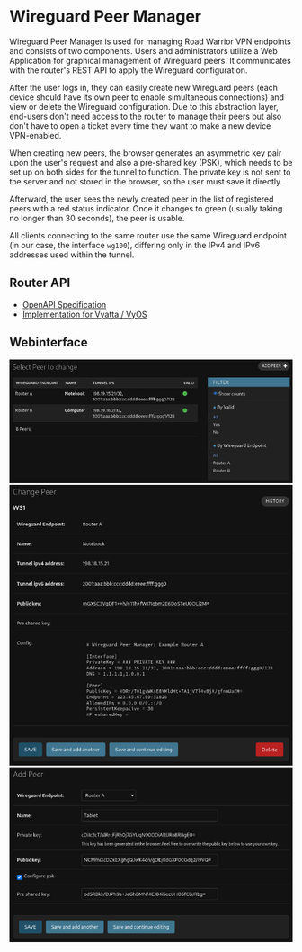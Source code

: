 # Wireguard Peer Manager

Wireguard Peer Manager is used for managing Road Warrior VPN endpoints and consists of two components. Users and 
administrators utilize a Web Application for graphical management of Wireguard peers. It communicates with the router's 
REST API to apply the Wireguard configuration.

After the user logs in, they can easily create new Wireguard peers (each device should have its own peer to enable 
simultaneous connections) and view or delete the Wireguard configuration. Due to this abstraction layer, end-users don't
need access to the router to manage their peers but also don't have to open a ticket every time they want to make a new 
device VPN-enabled.

When creating new peers, the browser generates an asymmetric key pair upon the user's request and also a pre-shared key
(PSK), which needs to be set up on both sides for the tunnel to function. The private key is not sent to the server and 
not stored in the browser, so the user must save it directly.

Afterward, the user sees the newly created peer in the list of registered peers with a red status indicator. Once it
changes to green (usually taking no longer than 30 seconds), the peer is usable.

All clients connecting to the same router use the same Wireguard endpoint (in our case, the interface `wg100`), 
differing only in the IPv4 and IPv6 addresses used within the tunnel.

## Router API
- [OpenAPI Specification](https://editor.swagger.io/?url=https://raw.githubusercontent.com/secshellnet/wpm-api-vyos/main/spec.yaml)
- [Implementation for Vyatta / VyOS](https://github.com/secshellnet/wpm-api-vyos)

## Webinterface
![](./media/overview.png)
![](./media/view.png)
![](./media/new.png)
